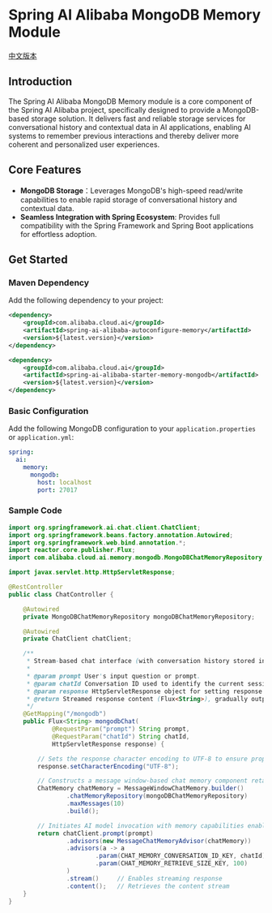 # Spring AI Alibaba MongoDB Memory Module

[中文版本](./README-zh.md)

## Introduction

The Spring AI Alibaba MongoDB Memory module is a core component of the Spring AI Alibaba project, specifically designed to provide a MongoDB-based storage solution. It delivers fast and reliable storage services for conversational history and contextual data in AI applications, enabling AI systems to remember previous interactions and thereby deliver more coherent and personalized user experiences.

## Core Features

- **MongoDB Storage**：Leverages MongoDB's high-speed read/write capabilities to enable rapid storage of conversational history and contextual data.
- **Seamless Integration with Spring Ecosystem**: Provides full compatibility with the Spring Framework and Spring Boot applications for effortless adoption.

## Get Started

### Maven Dependency

Add the following dependency to your project:

```xml
<dependency>
    <groupId>com.alibaba.cloud.ai</groupId>
    <artifactId>spring-ai-alibaba-autoconfigure-memory</artifactId>
    <version>${latest.version}</version>
</dependency>

<dependency>
    <groupId>com.alibaba.cloud.ai</groupId>
    <artifactId>spring-ai-alibaba-starter-memory-mongodb</artifactId>
    <version>${latest.version}</version>
</dependency>
```

### Basic Configuration

Add the following MongoDB configuration to your `application.properties` or `application.yml`:

```yaml
spring:
  ai:
    memory:
      mongodb:
        host: localhost
        port: 27017
```

### Sample Code

```java
import org.springframework.ai.chat.client.ChatClient;
import org.springframework.beans.factory.annotation.Autowired;
import org.springframework.web.bind.annotation.*;
import reactor.core.publisher.Flux;
import com.alibaba.cloud.ai.memory.mongodb.MongoDBChatMemoryRepository;

import javax.servlet.http.HttpServletResponse;

@RestController
public class ChatController {

    @Autowired
    private MongoDBChatMemoryRepository mongoDBChatMemoryRepository;

    @Autowired
    private ChatClient chatClient;

    /**
     * Stream-based chat interface (with conversation history stored in MongoDB).
     *
     * @param prompt User's input question or prompt.
     * @param chatId Conversation ID used to identify the current session.
     * @param response HttpServletResponse object for setting response encoding.
     * @return Streamed response content (Flux<String>), gradually output AI responses
     */
    @GetMapping("/mongodb")
    public Flux<String> mongodbChat(
            @RequestParam("prompt") String prompt,
            @RequestParam("chatId") String chatId,
            HttpServletResponse response) {

        // Sets the response character encoding to UTF-8 to ensure proper display of Chinese and other Unicode characters
        response.setCharacterEncoding("UTF-8");

        // Constructs a message window-based chat memory component retaining up to 10 recent messages
        ChatMemory chatMemory = MessageWindowChatMemory.builder()
                .chatMemoryRepository(mongoDBChatMemoryRepository)
                .maxMessages(10)
                .build();

        // Initiates AI model invocation with memory capabilities enabled
        return chatClient.prompt(prompt)
                .advisors(new MessageChatMemoryAdvisor(chatMemory))
                .advisors(a -> a
                        .param(CHAT_MEMORY_CONVERSATION_ID_KEY, chatId)
                        .param(CHAT_MEMORY_RETRIEVE_SIZE_KEY, 100)
                )
                .stream()     // Enables streaming response
                .content();   // Retrieves the content stream
    }
}
```
